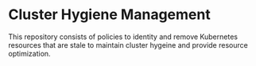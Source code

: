 # Cluster Hygiene Management

This repository consists of policies to identity and remove Kubernetes resources that are stale to maintain cluster hygeine and provide resource optimization. 

